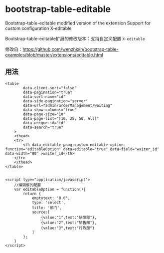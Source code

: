 # bootstrap-table-editable
Bootstrap-table-editable modified version of the extension
Support for custom configuration X-editable

Bootstrap-table-editable扩展的修改版本：支持自定义配置 `X-editable` 

修改自：https://github.com/wenzhixin/bootstrap-table-examples/blob/master/extensions/editable.html  
## 用法
```
<table
        data-client-sort="false"
        data-pagination="true"
        data-sort-name="id"
        data-side-pagination="server"
        data-url="admin/orderManagement/waiting"
        data-show-columns="true"
        data-page-size="10"
        data-page-list="[10, 25, 50, All]"
        data-unique-id="id"
        data-search="true"
    >
    <thead>
    <tr>
        <th data-editable-pang-custom-editable-option-function="editableOption" data-editable="true" data-field="waiter_id" data-width="80" >waiter_id</th>
    </tr>
    </thead>
</table>


<script type="application/javascript">
    //编辑框的配置
    var editableOption = function(){
        return {
            emptytext: '0.0',
            type: 'select',
            title: '部门',
            source:[
                {value:"1",text:"研发部"},
                {value:"2",text:"销售部"},
                {value:"3",text:"行政部"}
            ]
        };
    }
</script>
```
